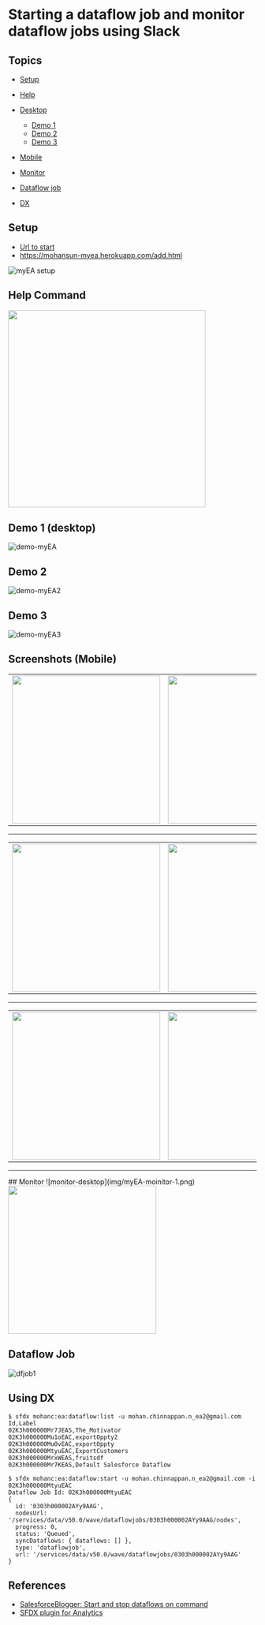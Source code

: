 # Starting a dataflow job and monitor dataflow jobs using Slack 


## Topics
- [Setup](#setup)
- [Help](#help)


- [Desktop](#desktop)
    - [Demo 1](#demo1)
    - [Demo 2](#demo2)
    - [Demo 3](#demo3)



- [Mobile](#mobile)

- [Monitor](#monitor)
- [Dataflow job](#dfjob)

- [DX](#dx)


<a name="setup"></a>
## Setup
- [Url to start](https://mohansun-myea.herokuapp.com/add.html)
- https://mohansun-myea.herokuapp.com/add.html

![myEA setup](img/myEA-setup-1.gif)


<a name="help"></a>
## Help Command
<img src='img/help-1.png' width='400'/></td>


<a name="desktop"></a>
<a name="demo1"></a>
## Demo 1 (desktop)
![demo-myEA](img/myEA-1.gif)

<a name="demo2"></a>
## Demo 2
![demo-myEA2](img/myEA-2.gif)

<a name="demo3"></a>
## Demo 3
![demo-myEA3](img/myEA-demo-3.gif)



<a name="mobile"></a>
## Screenshots (Mobile)

<table>
<tr>
<td> <img src='img/myEA-Mobile-1.PNG' width='300'/></td>
<td> <img src='img/myEA-Mobile-2.PNG' width='300'/></td>
<td> <img src='img/myEA-Mobile-3.PNG' width='300'/></td>
</tr>
</table>
<hr>

<table>
<tr>
<td> <img src='img/myEA-Mobile-4.PNG' width='300'/></td>
<td> <img src='img/myEA-Mobile-5.PNG' width='300'/></td>
<td> <img src='img/myEA-Mobile-6.PNG' width='300'/></td>
</tr>
</table>

<hr/>

<table>
<td> <img src='img/myEA-Mobile-7.PNG' width='300'/></td>
<td> <img src='img/myEA-Mobile-8.PNG' width='300'/></td>
</table>
<hr/>
<a name="monitor"></a>
## Monitor
![monitor-desktop](img/myEA-moinitor-1.png)

<img src='img/myEA-moinitor-2.png' width='300'/>

<a name="dfjob"></a>
## Dataflow Job
![dfjob1](img/myEA-dfjob-1.gif)

<a name="dx"></a>
## Using DX
```
$ sfdx mohanc:ea:dataflow:list -u mohan.chinnappan.n_ea2@gmail.com
Id,Label
02K3h000000Mr7JEAS,The_Motivator
02K3h000000Mu1oEAC,exportOppty2
02K3h000000Mu0vEAC,exportOppty
02K3h000000MtyuEAC,ExportCustomers
02K3h000000MrxWEAS,fruitsdf
02K3h000000Mr7KEAS,Default Salesforce Dataflow

```

```
$ sfdx mohanc:ea:dataflow:start -u mohan.chinnappan.n_ea2@gmail.com -i 02K3h000000MtyuEAC
Dataflow Job Id: 02K3h000000MtyuEAC
{
  id: '0303h000002AYy9AAG',
  nodesUrl: '/services/data/v50.0/wave/dataflowjobs/0303h000002AYy9AAG/nodes',
  progress: 0,
  status: 'Queued',
  syncDataflows: { dataflows: [] },
  type: 'dataflowjob',
  url: '/services/data/v50.0/wave/dataflowjobs/0303h000002AYy9AAG'
}

```

## References
- [SalesforceBlogger: Start and stop dataflows on command](https://www.salesforceblogger.com/2021/01/19/start-and-stop-dataflows-on-command/)
- [SFDX plugin for Analytics](https://www.salesforceblogger.com/2020/11/17/mohans-sfdx-plugin-for-analytics/)
